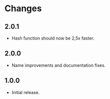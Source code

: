 # Changes

## 2.0.1

* Hash function should now be 2,5x faster.

## 2.0.0

* Name improvements and documentation fixes.

## 1.0.0

* Initial release.
